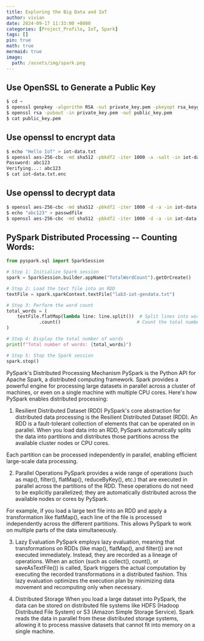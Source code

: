 ```yaml
---
title: Exploring the Big Data and IoT
author: vivian
date: 2024-09-17 11:33:00 +0800
categories: [Project_Profilo, IoT, Spark]
tags: []
pin: true
math: true
mermaid: true
image:
  path: /assets/img/spark.png  
---
```


## Use OpenSSL to Generate a Public Key
```bash 
$ cd ~
$ openssl genpkey -algorithm RSA -out private_key.pem -pkeyopt rsa_keygen_bits:2048
$ openssl rsa -pubout -in private_key.pem -out public_key.pem
$ cat public_key.pem 
```

## Use openssl to encrypt data
```bash 
$ echo "Hello IoT" > iot-data.txt
$ openssl aes-256-cbc -md sha512 -pbkdf2 -iter 1000 -a -salt -in iot-data.txt -out iot-data.txt.enc
Password: abc123
Verifying...: abc123
$ cat iot-data.txt.enc
```

## Use openssl to decrypt data
```bash 
$ openssl aes-256-cbc -md sha512 -pbkdf2 -iter 1000 -d -a -in iot-data.txt.enc -pass pass:abc123
$ echo "abc123" > passwdfile
$ openssl aes-256-cbc -md sha512 -pbkdf2 -iter 1000 -d -a -in iot-data.txt.enc -pass file:./passwdfile
```


## PySpark Distributed Processing -- Counting Words: 


```python 
from pyspark.sql import SparkSession

# Step 1: Initialize Spark session
spark = SparkSession.builder.appName("TotalWordCount").getOrCreate()

# Step 2: Load the text file into an RDD
textFile = spark.sparkContext.textFile("lab3-iot-gendata.txt")

# Step 3: Perform the word count
total_words = (
    textFile.flatMap(lambda line: line.split())  # Split lines into words
            .count()                            # Count the total number of words
)

# Step 4: Display the total number of words
print(f"Total number of words: {total_words}")

# Step 5: Stop the Spark session
spark.stop()

```

PySpark's Distributed Processing Mechanism
PySpark is the Python API for Apache Spark, a distributed computing framework. Spark provides a powerful engine for processing large datasets in parallel across a cluster of machines, or even on a single machine with multiple CPU cores. Here's how PySpark enables distributed processing:

1. Resilient Distributed Dataset (RDD)
PySpark's core abstraction for distributed data processing is the Resilient Distributed Dataset (RDD). An RDD is a fault-tolerant collection of elements that can be operated on in parallel. When you load data into an RDD, PySpark automatically splits the data into partitions and distributes those partitions across the available cluster nodes or CPU cores.

Each partition can be processed independently in parallel, enabling efficient large-scale data processing.

2. Parallel Operations
PySpark provides a wide range of operations (such as map(), filter(), flatMap(), reduceByKey(), etc.) that are executed in parallel across the partitions of the RDD. These operations do not need to be explicitly parallelized; they are automatically distributed across the available nodes or cores by PySpark.

For example, if you load a large text file into an RDD and apply a transformation like flatMap(), each line of the file is processed independently across the different partitions. This allows PySpark to work on multiple parts of the data simultaneously.

3. Lazy Evaluation
PySpark employs lazy evaluation, meaning that transformations on RDDs (like map(), flatMap(), and filter()) are not executed immediately. Instead, they are recorded as a lineage of operations. When an action (such as collect(), count(), or saveAsTextFile()) is called, Spark triggers the actual computation by executing the recorded transformations in a distributed fashion. This lazy evaluation optimizes the execution plan by minimizing data movement and recomputing only when necessary.

4. Distributed Storage
When you load a large dataset into PySpark, the data can be stored on distributed file systems like HDFS (Hadoop Distributed File System) or S3 (Amazon Simple Storage Service). Spark reads the data in parallel from these distributed storage systems, allowing it to process massive datasets that cannot fit into memory on a single machine.